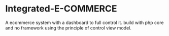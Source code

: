 # Integrated-E-COMMERCE

A ecommerce system with a dashboard to full control it. build with php core and no framework using the principle of control view model.
